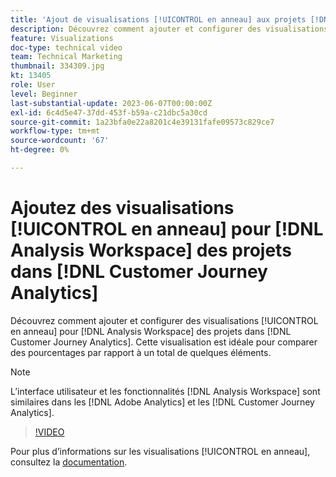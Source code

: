 ```yaml
---
title: 'Ajout de visualisations [!UICONTROL en anneau] aux projets [!DNL Analysis Workspace] '
description: Découvrez comment ajouter et configurer des visualisations [!UICONTROL en anneau] aux projets  [!DNL Analysis Workspace]  dans  [!DNL Customer Journey Analytics].
feature: Visualizations
doc-type: technical video
team: Technical Marketing
thumbnail: 334309.jpg
kt: 13405
role: User
level: Beginner
last-substantial-update: 2023-06-07T00:00:00Z
exl-id: 6c4d5e47-37dd-453f-b59a-c21dbc5a30cd
source-git-commit: 1a23bfa0e22a8201c4e39131fafe09573c829ce7
workflow-type: tm+mt
source-wordcount: '67'
ht-degree: 0%

---
```


# Ajoutez des visualisations [!UICONTROL en anneau] pour [!DNL Analysis Workspace] des projets dans [!DNL Customer Journey Analytics]

Découvrez comment ajouter et configurer des visualisations [!UICONTROL en anneau] pour [!DNL Analysis Workspace] des projets dans [!DNL Customer Journey Analytics]. Cette visualisation est idéale pour comparer des pourcentages par rapport à un total de quelques éléments.

>[!NOTE]
>
>L’interface utilisateur et les fonctionnalités [!DNL Analysis Workspace] sont similaires dans les [!DNL Adobe Analytics] et les [!DNL Customer Journey Analytics].

>[!VIDEO](https://video.tv.adobe.com/v/334309/?quality=12&learn=on)

Pour plus d’informations sur les visualisations [!UICONTROL en anneau], consultez la [documentation](https://experienceleague.adobe.com/docs/analytics-platform/using/cja-workspace/visualizations/donut.html?lang=fr).
